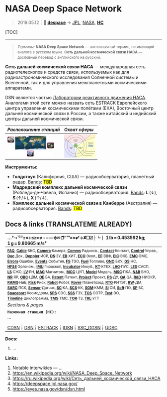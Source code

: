 # NASA Deep Space Network
> 2019.05.12 ┊ **🚀 [despace](index.md)** → [JPL](03_jpl.md), [NASA](03_nasa.md), **[НС](scs.md)**

[TOC]

---

> <small>*Термины:* **NASA Deep Space Network** — англоязычный термин, не имеющий аналога в русском языке. **Сеть дальней космической связи НАСА** — дословный перевод с английского на русский.</small>

**Сеть дальней космической связи НАСА** — международная сеть радиотелескопов и средств связи, используемых как для радиоастрономического исследования Солнечной системы и Вселенной, так и для управления межпланетными космическими аппаратами.

DSN является частью [Лаборатории реактивного движения НАСА](03_jpl.md). Аналогами этой сети можно назвать сеть ESTRACK Европейского центра управления космическими полётами (ЕКА), Восточный центр дальней космической связи в России, а также китайский и индийский центры дальней космической связи.

|*Расположение станций*|*Охват сферы*|
|:--|:--|
| [![](f/gs/dsn_network_thumb.jpg)](f/gs/dsn_network.png)  | [![](f/gs/dsn_antenna_thumb.jpg)](f/gs/dsn_antenna.png)  |

**Инструменты:**

   - **Голдстоун** (Калифорния, США) — радиообсерватория, планетный радар. [Bands](rf.md): <mark>TBD</mark>
   - **Мадридский комплекс дальней космической связи** (Робледо‑де‑Чавела, Испания) — радиообсерватория. [Bands](rf.md): **L** (↓), **S** (↑/↓), **X** (↑/↓).
   - **Комплекс дальней космической связи в Канберре** (Австралия) — радиообсерватория. [Bands](rf.md): <mark>TBD</mark>



<p style="page-break-after:always"> </p>

## Docs & links (TRANSLATEME ALREADY)
|…°·•¹²³±×÷≤≥≈≠ ‑ −— ⎆✉ ❐“”’«»✔→✘☐☑├┕┆ 1 lb = 0.453592 kg; 1 g = 9.80665 m/s²|
|:--|
|<small>**[FAQ](faq.md)**, **[Cable](cable.md)**·БКС, **[Camera](camera.md)**·Камера, **[Comms](comms.md)**·Радиосв., **[Contact](contact.md)**·Контакт, **[Control](control.md)**·Управ., **[Doc](doc.md)**·Док., **[Doppler](doppler.md)**·ИСР, **[DS](ds.md)**·ЗУ, **[EB](eb.md)**·ХИТ, **[ECO](ecology.md)**·Экол., **[EF](ef.md)**·ВВФ, **[ElC](elc.md)**·ЭКБ, **[EMC](emc.md)**·ЭМС, **[Errors](error.md)**·Ошибки, **[Events](event.md)**·События, **[FS](fs.md)**·ТЭО, **[Fuel](fuel.md)**·Топливо, **[GNC](gnc.md)**·БКУ, **[GS](scs.md)**·НС, **[HF&E](hfe.md)**·Эргоном., **[IMU](imu.md)**·Гироскоп, **[Incubator](incubator.md)**·Инкуб., **[KT](kt.md)**·КТЕХ, **[LAG](lag.md)**·ПУC, **[LES](les.md)**·САСП, **[LS](ls.md)**·СЖО, **[LV](lv.md)**·РН, **[MAG](mag.md)**·Магнитом., **[MCC](mcc.md)**·ЦУП, **[Model](model.md)**·Модель, **[MSC](sc.md)**·ПКА, **[N&B](nnb.md)**·БНО, **[NR](nr.md)**·ЯР, **[OBC](obc.md)**·ЦВМ, **[OE](oe.md)**·БА, **[Patent](патент.md)**·Патент, **[Project](project.md)**·Проект, **[PS](ps.md)**·ДУ, **[QA](quality.md)**·QA, **[R&D](rnd.md)**·НИОКР, **[RAMS](rams.md)**·НиБ, **[Risk](risk.md)**·Риск, **[Robot](robotics.md)**·Робот, **[Rover](rover.md)**·Планетоход, **[RTG](rtg.md)**·РИТЭГ, **[RW](rw.md)**·ДМ, **[SARC](sarc.md)**·ПСК, **[Sensor](sensor.md)**·Датчик, **[SC](sc.md)**·КА, **[SCS](scs.md)**·КК, **[SGM](sgm.md)**·КММ, **[SI](si.md)**·СИ, **[Soft](soft.md)**·ПО, **[SP](sp.md)**·БС, **[Spaceport](spaceport.md)**·Космодром, **[SPS](sps.md)**·СЭС, **[SSS](sss.md)**·ГЗУ, **[TCS](tcs.md)**·СОТР, **[Test](test.md)**·ЭО, **[Timeline](timeline.md)**·Циклограмма, **[TMS](tms.md)**·ТМС, **[TOR](tor.md)**·ТЗ, **[TRL](trl.md)**·УГТ</small>|
|*Sections & pages*|
|**`Наземная станция (НС):`**<br> … <br><br> [CDSN](cdsn.md) ┊ [DSN](dsn.md) ┊ [ESTRACK](estrack.md) ┊ [IDSN](idsn.md) ┊ [SSC_GGSN](ssc_ggsn.md) ┊ [UDSC](udsc.md) |

**Docs:**

   1. …

**Links:**

   1. Notable interwikies — …
   1. <https://en.wikipedia.org/wiki/NASA_Deep_Space_Network>
   1. <https://ru.wikipedia.org/wiki/Сеть_дальней_космической_связи_НАСА>
   1. <https://deepspace.jpl.nasa.gov/>
   1. <https://eyes.nasa.gov/dsn/dsn.html>

